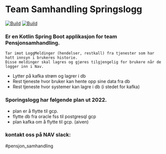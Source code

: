 
# Team Samhandling Springslogg

[![Build](https://github.com/navikt/sporingslogg/workflows/Bygg%20og%20deploy%20Q2/badge.svg)](https://github.com/navikt/sporingslogg/actions)
[![Build](https://github.com/navikt/sporingslogg/workflows/Deploy%20to%20production/badge.svg)](https://github.com/navikt/sporingslogg/actions)

### Er en Kotlin Spring Boot applikasjon for team Pensjonsamhandling.

```
Tar imot LoggMeldinger (hendelser, restkall) fra tjenester som har hatt innsyn i brukeres historie.
Disse meldinger skal lagres og gjøres tilgjengelig for brukere når de logger inn i Nav.
```

* Lytter på kafka strøm og lagrer i db
* Rest tjeneste hvor bruker kan hente opp sine data fra db
* Rest tjeneste hvor systemer kan lagre i db (i stedet for kafka)


### Sporingslogg har følgende plan ut 2022.

* plan er å flytte til gcp.
* flytte db fra oracle fss til postgresql gcp
* plan kafka om å flytte til gcp. (aiven)


### kontakt oss på NAV slack: 
#pensjon_samhandling
